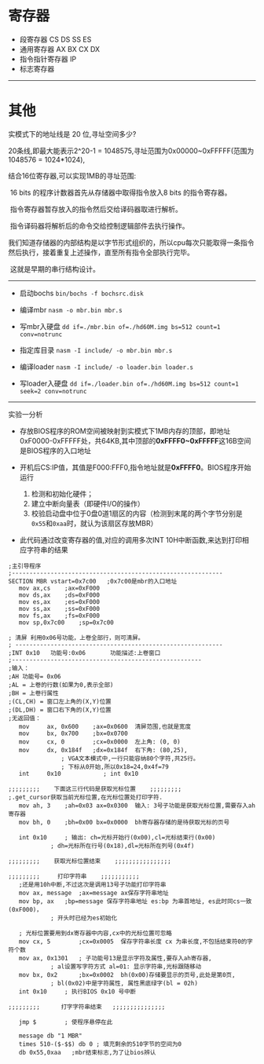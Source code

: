 # 寄存器

- 段寄存器	CS DS SS ES
- 通用寄存器	AX BX CX DX
- 指令指针寄存器	IP
- 标志寄存器	

----

# 其他

实模式下的地址线是 20 位,寻址空间多少?

20条线,即最大能表示2^20-1 = 1048575,寻址范围为0x00000~0xFFFFF(范围为1048576 = 1024*1024),

结合16位寄存器,可以实现1MB的寻址范围:

​	16 bits 的程序计数器首先从存储器中取得指令放入8 bits 的指令寄存器。

​	指令寄存器暂存放入的指令然后交给译码器取进行解析。

​	指令译码器将解析后的命令交给控制逻辑部件去执行操作。

​	我们知道存储器的内部结构是以字节形式组织的，所以cpu每次只能取得一条指令然后执行，接着重复上述操作，直至所有指令全部执行完毕。

​	这就是早期的串行结构设计。

---

- 启动bochs `bin/bochs -f bochsrc.disk`

- 编译mbr `nasm -o mbr.bin mbr.s`
- 写mbr入硬盘 `dd if=./mbr.bin of=./hd60M.img bs=512 count=1 conv=notrunc`
- 指定库目录 `nasm -I include/ -o mbr.bin mbr.s`
- 编译loader `nasm -I include/ -o loader.bin loader.s`
- 写loader入硬盘 `dd if=./loader.bin of=./hd60M.img bs=512 count=1 seek=2 conv=notrunc`

----

实验一分析

- 存放BIOS程序的ROM空间被映射到实模式下1MB内存的顶部，即地址0xF0000-0xFFFFF处，共64KB,其中顶部的**0xFFFF0~0xFFFFF**这16B空间是BIOS程序的入口地址

- 开机后CS:IP值，其值是F000:FFF0,指令地址就是**0xFFFF0**。BIOS程序开始运行
  1. 检测和初始化硬件；
  2. 建立中断向量表（即硬件I/O的操作）
  3. 校验启动盘中位于0盘0道1扇区的内容（检测到末尾的两个字节分别是`0x55`和`0xaa`时，就认为该扇区存放MBR）
- 此代码通过改变寄存器的值,对应的调用多次INT 10H中断函数,来达到打印相应字符串的结果

```assembly
;主引导程序 
;------------------------------------------------------------
SECTION MBR vstart=0x7c00	;0x7c00是mbr的入口地址         
   mov ax,cs	;ax=0xF000
   mov ds,ax	;ds=0xF000
   mov es,ax	;es=0xF000
   mov ss,ax	;ss=0xF000
   mov fs,ax	;fs=0xF000
   mov sp,0x7c00	;sp=0x7c00

; 清屏 利用0x06号功能，上卷全部行，则可清屏。
; -----------------------------------------------------------
;INT 0x10   功能号:0x06	   功能描述:上卷窗口
;------------------------------------------------------
;输入：
;AH 功能号= 0x06
;AL = 上卷的行数(如果为0,表示全部)
;BH = 上卷行属性
;(CL,CH) = 窗口左上角的(X,Y)位置
;(DL,DH) = 窗口右下角的(X,Y)位置
;无返回值：
   mov     ax, 0x600	;ax=0x0600	清屏范围,也就是宽度
   mov     bx, 0x700	;bx=0x0700
   mov     cx, 0        ;cx=0x0000	左上角: (0, 0)
   mov     dx, 0x184f	;dx=0x184f	右下角: (80,25),
			   ; VGA文本模式中,一行只能容纳80个字符,共25行。
			   ; 下标从0开始,所以0x18=24,0x4f=79
   int     0x10            ; int 0x10

;;;;;;;;;    下面这三行代码是获取光标位置    ;;;;;;;;;
;.get_cursor获取当前光标位置,在光标位置处打印字符.
   mov ah, 3	;ah=0x03 ax=0x0300	输入: 3号子功能是获取光标位置,需要存入ah寄存器
   mov bh, 0	;bh=0x00 bx=0x0000	bh寄存器存储的是待获取光标的页号

   int 0x10		; 输出: ch=光标开始行(0x00),cl=光标结束行(0x00)
			; dh=光标所在行号(0x18),dl=光标所在列号(0x4f)

;;;;;;;;;    获取光标位置结束    ;;;;;;;;;;;;;;;;

;;;;;;;;;     打印字符串    ;;;;;;;;;;;
   ;还是用10h中断,不过这次是调用13号子功能打印字符串
   mov ax, message	;ax=message	ax保存字符串地址
   mov bp, ax	;bp=message 保存字符串地址 es:bp 为串首地址, es此时同cs一致(0xF000)，
			; 开头时已经为es初始化

   ; 光标位置要用到dx寄存器中内容,cx中的光标位置可忽略
   mov cx, 5		;cx=0x0005	保存字符串长度 cx 为串长度,不包括结束符0的字符个数
   mov ax, 0x1301	; 子功能号13是显示字符及属性,要存入ah寄存器,
			; al设置写字符方式 al=01: 显示字符串,光标跟随移动
   mov bx, 0x2		;bx=0x0002	bh(0x00)存储要显示的页号,此处是第0页,
			; bl(0x02)中是字符属性, 属性黑底绿字(bl = 02h)
   int 0x10		; 执行BIOS 0x10 号中断
   
;;;;;;;;;      打字字符串结束	 ;;;;;;;;;;;;;;;

   jmp $		; 使程序悬停在此

   message db "1 MBR"
   times 510-($-$$) db 0 ; 填充剩余的510字节的空间为0
   db 0x55,0xaa   ;mbr结束标志,为了让bios辨认

```




















































